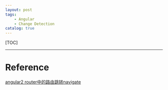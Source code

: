 ```yaml
---
layout: post
tags: 
    - Angular
    - Change Detection
catalog: true
---
```


[TOC]

---

# Reference

[angular2 router中的路由跳转navigate](http://blog.csdn.net/erciyuan_nuonuo/article/details/54604311)